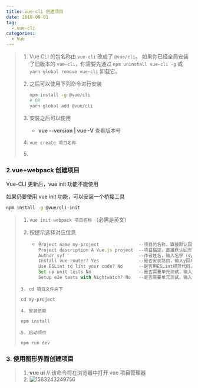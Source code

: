 ```yaml
---
title: vue-cli 创建项目
date: 2018-09-01
tag:
  - vue-cli
categories:
  - Vue
---
```


> 1. Vue CLI 的包名称由 `vue-cli` 改成了 `@vue/cli`。 如果你已经全局安装了旧版本的 `vue-cli`，你需要先通过 `npm uninstall vue-cli -g` 或 `yarn global remove vue-cli` 卸载它。
>
> 2. 之后可以使用下列命令进行安装
>
>    ```bash
>    npm install -g @vue/cli
>    # OR
>    yarn global add @vue/cli
>    ```
>
> 3. 安装之后可以使用
>
>    - **vue --version | vue -V** 查看版本号
>
> 4. `vue create 项目名称`
> 5.

### 2.vue+webpack 创建项目

Vue-CLI 更新后，vue init 功能不能使用

如果仍要使用 vue init 功能，可以安装一个桥接工具

```bash
npm install -g @vue/cli-init
```

> 1. `vue init webpack 项目名称` （必需是英文）
>
> 2. 按提示选择对应信息
>
>    - ```js
>      Project name my-project               --项目的名称，直接默认回车
>      Project description A Vue.js project  --项目描述，直接默认回车
>      Author syf                            --作者姓名，输入名字（syf）回车
>      Install vue-router? Yes               --是否安装路由，输入y回车
>      Use ESLint to lint your code? No      --是否用ESLint规范代码，输入n回车
>      Set up unit tests No                  --是否需要单元测试，输入n回车
>      Setup e2e tests with Nightwatch? No   --是否需要单元测试，输入n回车
>      ```
>
> ```
> 3. cd 項目文件夹下
>
> cd my-project
>
> 4. 安装依赖
>
> npm install
>
> 5. 启动项目
>
> npm run dev
> ```

### 3. 使用图形界面创建项目

> 1. **vue ui** // 该命令将在浏览器中打开 vue 项目管理器
> 2. ![1563243249756](H:\biji\typora_imgs\1563243249756.png)
